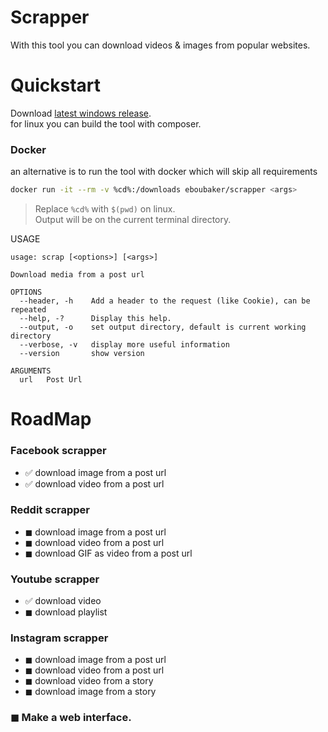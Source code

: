 # Scrapper

With this tool you can download videos & images from popular websites.

# Quickstart

Download [latest windows release](https://github.com/Eboubaker/Scrapper/releases/latest).  
for linux you can build the tool with composer.

### Docker

an alternative is to run the tool with docker which will skip all requirements

```bash
docker run -it --rm -v %cd%:/downloads eboubaker/scrapper <args>
```

> Replace `%cd%` with `$(pwd)` on linux.  
> Output will be on the current terminal directory.

USAGE

```
usage: scrap [<options>] [<args>]

Download media from a post url

OPTIONS
  --header, -h    Add a header to the request (like Cookie), can be repeated
  --help, -?      Display this help.
  --output, -o    set output directory, default is current working directory
  --verbose, -v   display more useful information
  --version       show version

ARGUMENTS
  url   Post Url
```

# RoadMap

### Facebook scrapper

- ✅ download image from a post url
- ✅ download video from a post url

### Reddit scrapper

- ◼ download image from a post url
- ◼ download video from a post url
- ◼ download GIF as video from a post url

### Youtube scrapper

- ✅ download video
- ◼ download playlist

### Instagram scrapper

- ◼ download image from a post url
- ◼ download video from a post url
- ◼ download video from a story
- ◼ download image from a story

### ◼ Make a web interface.
